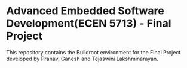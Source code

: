 # Advanced Embedded Software Development(ECEN 5713) - Final Project
This repository contains the Buildroot environment for the Final Project developed by Pranav, Ganesh and Tejaswini Lakshminarayan.
